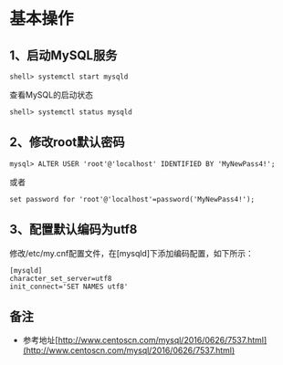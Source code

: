 # 基本操作

## 1、启动MySQL服务

```
shell> systemctl start mysqld
```

查看MySQL的启动状态

```
shell> systemctl status mysqld
```

## 2、修改root默认密码

```
mysql> ALTER USER 'root'@'localhost' IDENTIFIED BY 'MyNewPass4!';
```
或者
```
set password for 'root'@'localhost'=password('MyNewPass4!');
```

## 3、配置默认编码为utf8
修改/etc/my.cnf配置文件，在[mysqld]下添加编码配置，如下所示：

```
[mysqld]
character_set_server=utf8
init_connect='SET NAMES utf8'
```

## 备注
* 参考地址[http://www.centoscn.com/mysql/2016/0626/7537.html](http://www.centoscn.com/mysql/2016/0626/7537.html)
